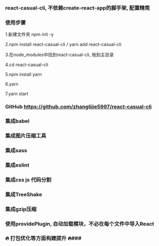 ### react-casual-cli, 不依赖create-react-app的脚手架, 配置精简 ###

### 使用步骤 ### 

1.新建文件夹 npm init -y

2.npm install react-casual-cli / yarn add react-casual-cli

3.在node_modules中找到react-casual-cli, 拖到主目录

4.cd react-casual-cli 

5.npm install yarn 

6.yarn

7.yarn start

### GitHub https://github.com/zhanglijie5997/react-casual-cli ###

### 集成babel

### 集成图片压缩工具

### 集成sass

### 集成eslint

### 集成css js 代码分割

### 集成TreeShake

### 集成gzip压缩

### 使用providePlugin,  自动加载模块，不必在每个文件中导入React ### 

### 🔥 打包优化等方面构建提升 🔥###